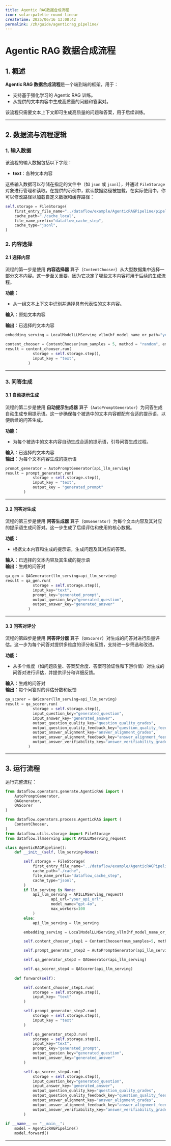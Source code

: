 ```yaml
---
title: Agentic RAG数据合成流程  
icon: solar:palette-round-linear
createTime: 2025/06/16 13:08:42  
permalink: /zh/guide/agenticrag_pipeline/  
---
```


# Agentic RAG 数据合成流程

## 1. 概述

**Agentic RAG 数据合成流程**是一个端到端的框架，用于：  
- 支持基于强化学习的 Agentic RAG 训练。
- 从提供的文本内容中生成高质量的问题和答案对。

该流程只需要文本上下文即可生成高质量的问题和答案，用于后续训练。

---

## 2. 数据流与流程逻辑

### 1. **输入数据**

该流程的输入数据包括以下字段：

* **text**：各种文本内容

这些输入数据可以存储在指定的文件中（如 `json` 或 `jsonl`），并通过 `FileStorage` 对象进行管理和读取。在提供的示例中，默认数据路径被加载。在实际使用中，你可以修改路径以加载自定义数据和缓存路径：

```python
self.storage = FileStorage(
    first_entry_file_name="../dataflow/example/AgenticRAGPipeline/pipeline_small_chunk.json",
    cache_path="./cache_local",
    file_name_prefix="dataflow_cache_step",
    cache_type="jsonl",
)
```

### 2. **内容选择**

#### 2.1 **选择内容**

流程的第一步是使用 **内容选择器** 算子（`ContentChooser`）从大型数据集中选择一部分文本内容。这一步至关重要，因为它决定了哪些文本内容将用于后续的生成流程。

**功能：**

* 从一组文本上下文中识别并选择具有代表性的文本内容。

**输入**：原始文本内容

**输出**：已选择的文本内容

```python
embedding_serving = LocalModelLLMServing_vllm(hf_model_name_or_path="your_embedding_model_path", vllm_max_tokens=8192)

content_chooser = ContentChooser(num_samples = 5, method = "random", embedding_serving=embedding_serving)
result = content_chooser.run(
            storage = self.storage.step(),
            input_key = "text",
          ) 
```

---

### 3. **问答生成**

#### 3.1 **自动提示生成**

流程的第二步是使用 **自动提示生成器** 算子（`AutoPromptGenerator`）为问答生成自动生成专用提示语。这一步确保每个被选中的文本内容都配有合适的提示语，以便后续的问答生成。

**功能：**

* 为每个被选中的文本内容自动生成合适的提示语，引导问答生成过程。

**输入**：已选择的文本内容  
**输出**：为每个文本内容生成的提示语

```python
prompt_generator = AutoPromptGenerator(api_llm_serving)
result = prompt_generator.run(
            storage = self.storage.step(),
            input_key = "text",
            output_key = "generated_prompt"
        )
```

---

#### 3.2 **问答对生成**

流程的第三步是使用 **问答生成器** 算子（`QAGenerator`）为每个文本内容及其对应的提示语生成问答对。这一步生成了后续评估和使用的核心数据。

**功能：**

* 根据文本内容和生成的提示语，生成问题及其对应的答案。

**输入**：已选择的文本内容及其生成的提示语  
**输出**：生成的问答对

```python
qa_gen = QAGenerator(llm_serving=api_llm_serving)
result = qa_gen.run(
            storage = self.storage.step(),
            input_key="text",
            prompt_key="generated_prompt",
            output_quesion_key="generated_question",
            output_answer_key="generated_answer"
          )
```

---

#### 3.3 **问答对评分**

流程的第四步是使用 **问答评分器** 算子（`QAScorer`）对生成的问答对进行质量评估。这一步为每个问答对提供多维度的评分和反馈，支持进一步筛选和改进。

**功能：**

* 从多个维度（如问题质量、答案契合度、答案可验证性和下游价值）对生成的问答对进行评估，并提供评分和详细反馈。

**输入**：生成的问答对  
**输出**：每个问答对的评估分数和反馈

```python
qa_scorer = QAScorer(llm_serving=api_llm_serving)
result = qa_scorer.run(
            storage = self.storage.step(),
            input_question_key="generated_question",
            input_answer_key="generated_answer",
            output_question_quality_key="question_quality_grades",
            output_question_quality_feedback_key="question_quality_feedbacks",
            output_answer_alignment_key="answer_alignment_grades",
            output_answer_alignment_feedback_key="answer_alignment_feedbacks",
            output_answer_verifiability_key="answer_verifiability_grades",
          )
```

---

## 3. 运行流程

运行完整流程：

```python
from dataflow.operators.generate.AgenticRAG import (
    AutoPromptGenerator,
    QAGenerator,
    QAScorer
)

from dataflow.operators.process.AgenticRAG import (
    ContentChooser,
)
from dataflow.utils.storage import FileStorage
from dataflow.llmserving import APILLMServing_request

class AgenticRAGPipeline():
    def __init__(self, llm_serving=None):

        self.storage = FileStorage(
            first_entry_file_name="../dataflow/example/AgenticRAGPipeline/pipeline_small_chunk.json",
            cache_path="./cache",
            file_name_prefix="dataflow_cache_step",
            cache_type="jsonl",
        )
        if llm_serving is None:
            api_llm_serving = APILLMServing_request(
                    api_url="your_api_url",
                    model_name="gpt-4o",
                    max_workers=100
            )
        else:
            api_llm_serving = llm_serving

        embedding_serving = LocalModelLLMServing_vllm(hf_model_name_or_path="your_embedding_model_path", vllm_max_tokens=8192)

        self.content_chooser_step1 = ContentChooser(num_samples=5, method="kcenter", embedding_serving=embedding_serving)

        self.prompt_generator_step2 = AutoPromptGenerator(api_llm_serving)

        self.qa_generator_step3 = QAGenerator(api_llm_serving)

        self.qa_scorer_step4 = QAScorer(api_llm_serving)
        
    def forward(self):

        self.content_chooser_step1.run(
            storage = self.storage.step(),
            input_key= "text"
        )

        self.prompt_generator_step2.run(
            storage = self.storage.step(),
            input_key = "text"
        )

        self.qa_generator_step3.run(
            storage = self.storage.step(),
            input_key="text",
            prompt_key="generated_prompt",
            output_quesion_key="generated_question",
            output_answer_key="generated_answer"
        )

        self.qa_scorer_step4.run(
            storage = self.storage.step(),
            input_question_key="generated_question",
            input_answer_key="generated_answer",
            output_question_quality_key="question_quality_grades",
            output_question_quality_feedback_key="question_quality_feedbacks",
            output_answer_alignment_key="answer_alignment_grades",
            output_answer_alignment_feedback_key="answer_alignment_feedbacks",
            output_answer_verifiability_key="answer_verifiability_grades",
        )
        
if __name__ == "__main__":
    model = AgenticRAGPipeline()
    model.forward()
```

---